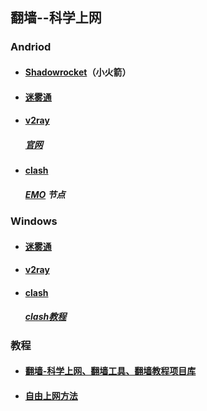 ## 翻墙--科学上网

### Andriod

- #### [Shadowrocket](https://shadowrocket.v2cross.com/)（小火箭）
- #### [迷雾通](https://waa.ai/xiazaimiwutong)
- #### [v2ray](https://github.com/freefq/free)
  ##### [官网]( https://v2ray.com)
- #### [clash](https://www.v2rayfree.eu.org/post/clash-for-android-tutorial)
  ##### [EMO](https://yyds.emovpn.top/#/dashboard) 节点
  
### Windows

- #### [迷雾通](https://waa.ai/xiazaimiwutong)
- #### [v2ray](https://github.com/freefq/free)
- #### [clash](https://www.v2rayfree.eu.org/post/clash-for-windows-tutorial)
  ##### [clash教程](https://jichangtuijian.com/clash%E6%95%99%E7%A8%8B.html)

### 教程

- #### [翻墙-科学上网、翻墙工具、翻墙教程项目库](https://github.com/bannedbook/fanqiang#readme)

- #### [自由上网方法](https://github.com/Alvin9999/new-pac/wiki)
